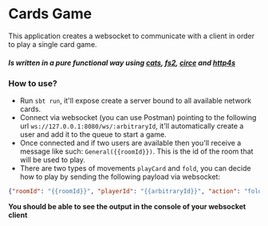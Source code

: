 # Cards Game

This application creates a websocket to communicate with
a client in order to play a single card game.

##### Is written in a pure functional way using [cats](https://typelevel.org/cats-effect/), [fs2](https://fs2.io/#/), [circe](https://circe.github.io/circe/) and [http4s](https://github.com/http4s/http4s/blob/main/examples/blaze/src/main/scala/com/example/http4s/blaze/BlazeWebSocketExample.scala)

### How to use?

- Run ```sbt run```, it'll expose create a server bound to all available network cards.
- Connect via websocket (you can use Postman) pointing to the following url ```ws://127.0.0.1:8080/ws/:arbitraryId```, it'll automatically create a user and add it to the queue to start a game.
- Once connected and if two users are available then you'll receive a message like such: ```General({{roomId}})```. This is the id of the room that will be used to play.
- There are two types of movements ```playCard``` and ```fold```, you can decide how to play by sending the following payload via websocket:

```json
{"roomId": "{{roomId}}", "playerId": "{{arbitraryId}}", "action": "fold"}
```

**You should be able to see the output in the console of your websocket client**
